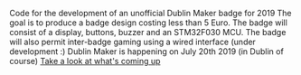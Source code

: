 Code for the development of an unofficial Dublin Maker badge for 2019
The goal is to produce a badge design costing less than 5 Euro.  The
badge will consist of a display, buttons, buzzer and an STM32F030 MCU.
The badge will also permit inter-badge gaming using a wired interface
(under development :)
Dublin Maker is happening on July 20th 2019 (in Dublin of course) 
<a href=http://www.dublinmaker.ie/>Take a look at what's coming up</a>
